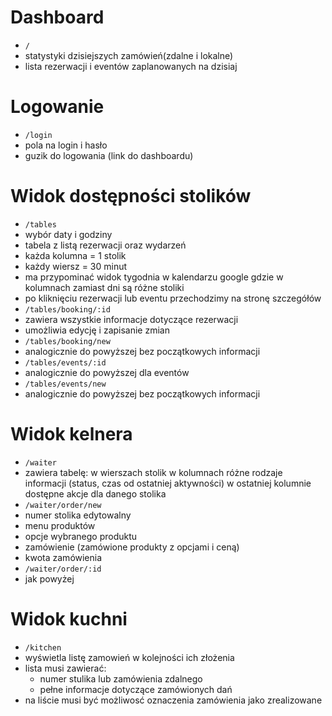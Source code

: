 # Dashboard

- `/`
- statystyki dzisiejszych zamówień(zdalne i lokalne)
- lista rezerwacji i eventów zaplanowanych na dzisiaj

# Logowanie
- `/login`
- pola na login i hasło
- guzik do logowania (link do dashboardu)

# Widok dostępności stolików
- `/tables`
- wybór daty i godziny
- tabela z listą rezerwacji oraz wydarzeń
- każda kolumna = 1 stolik 
- każdy wiersz = 30 minut
- ma przypominać widok tygodnia w kalendarzu google gdzie w kolumnach zamiast dni są różne stoliki
- po kliknięciu rezerwacji lub eventu przechodzimy na stronę szczegółów
- `/tables/booking/:id`
- zawiera wszystkie informacje dotyczące rezerwacji
- umożliwia edycję i zapisanie zmian
- `/tables/booking/new`
- analogicznie do powyższej bez początkowych informacji
- `/tables/events/:id`
- analogicznie do powyższej dla eventów
- `/tables/events/new`
- analogicznie do powyższej bez początkowych informacji

# Widok kelnera
- `/waiter`
- zawiera tabelę:
w wierszach stolik
w kolumnach różne rodzaje informacji (status, czas od ostatniej aktywności)
w ostatniej kolumnie dostępne akcje dla danego stolika
- `/waiter/order/new`
- numer stolika edytowalny
- menu produktów
- opcje wybranego produktu
- zamówienie (zamówione produkty z opcjami i ceną)
- kwota zamówienia
- `/waiter/order/:id`
- jak powyżej

# Widok kuchni
- `/kitchen`
- wyświetla listę zamowień w kolejności ich złożenia
- lista musi zawierać:
  - numer stulika lub zamówienia zdalnego 
  - pełne informacje dotyczące zamówionych dań
- na liście musi być możliwosć oznaczenia zamówienia jako zrealizowane
